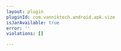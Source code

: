 ```yaml
---
layout: plugin
pluginId: com.vanniktech.android.apk.size
isJarAvailable: true
error: ''
violations: []

---
```

